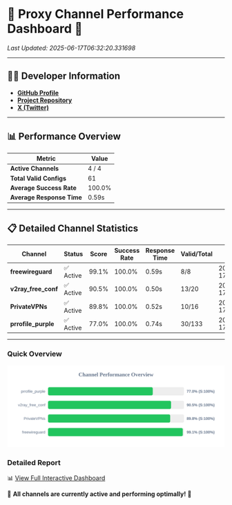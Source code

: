 # 🌟 Proxy Channel Performance Dashboard 🌟

_Last Updated: 2025-06-17T06:32:20.331698_

---

## 👩‍💻 Developer Information

- **[GitHub Profile](https://github.com/4n0nymou3)**  
- **[Project Repository](https://github.com/4n0nymou3/multi-proxy-config-fetcher)**  
- **[X (Twitter)](https://x.com/4n0nymou3)**  

---

## 📊 Performance Overview

| Metric                | Value       |
|-----------------------|-------------|
| **Active Channels**   | 4 / 4       |
| **Total Valid Configs** | 61          |
| **Average Success Rate** | 100.0%      |
| **Average Response Time** | 0.59s       |

---

## 📋 Detailed Channel Statistics

| Channel          | Status     | Score  | Success Rate | Response Time | Valid/Total | Last Success               |
|------------------|------------|--------|--------------|---------------|-------------|----------------------------|
| **freewireguard**  | ✅ Active  | 99.1%  | 100.0% | 0.59s         | 8/8       | 2025-06-17T06:32:20.329971 |
| **v2ray_free_conf**  | ✅ Active  | 90.5%  | 100.0% | 0.50s         | 13/20       | 2025-06-17T06:32:19.161671 |
| **PrivateVPNs**  | ✅ Active  | 89.8%  | 100.0% | 0.52s         | 10/16       | 2025-06-17T06:32:19.714378 |
| **prrofile_purple**  | ✅ Active  | 77.0%  | 100.0% | 0.74s         | 30/133       | 2025-06-17T06:32:18.580619 |

---

### Quick Overview
<div align="center">
  <a href="https://raw.githubusercontent.com/nullluser/NullRepo/refs/heads/main/assets/channel_stats_chart.svg">
    <img src="https://raw.githubusercontent.com/nullluser/NullRepo/refs/heads/main/assets/channel_stats_chart.svg" alt="Source Performance Statistics" width="800">
  </a>
</div>

### Detailed Report
📊 [View Full Interactive Dashboard](https://htmlpreview.github.io/?https://github.com/nullluser/NullRepo/blob/main/assets/performance_report.html)

🎉 **All channels are currently active and performing optimally!** 🎉
